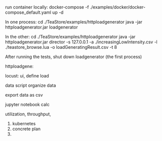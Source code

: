 run container locally:
docker-compose -f ./examples/docker/docker-compose_default.yaml up -d

In one process:
cd ./TeaStore/examples/httploadgenerator
java -jar httploadgenerator.jar loadgenerator

In the other:
cd ./TeaStore/examples/httploadgenerator
java -jar httploadgenerator.jar director -s 127.0.0.1  -a ./increasingLowIntensity.csv -l ./teastore_browse.lua -o loadGeneratingResult.csv -t 8

After running the tests, shut down loadgenerator (the first process)


httploadgene:


locust: ui, define load 


data
script organize data

export data as csv

jupyter notebook calc

utilization, throughput, 


1. kubernetes
2. concrete plan
3. 